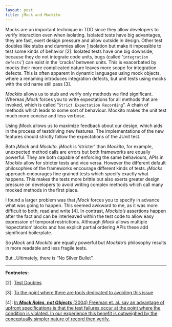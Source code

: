 ```yaml
---
layout: post
title: jMock and Mockito
---
```




Mocks are an important technique in TDD since they allow developers to verify interaction even when isolating. Isolated tests have big advantages, they are fast, exert design pressure and allow outside in design. Other test doubles like stubs and dummies allow [1] isolation but make it impossible to test some kinds of behavior [2]. Isolated tests have one big downside, because they do not integrate code units, bugs (called ‘`integration defects`’) can exist in the ‘cracks’ between units. This is exacerbated by mocks their more complicated nature leaves more scope for integration defects. This is often apparent in dynamic languages using mock objects, where a renaming introduces integration defects, but unit tests using mocks with the old name still pass [3]. 

*Mockito* allows us to stub and verify only methods we find significant. Whereas *jMock* forces you to write expectations for all methods that are invoked, which is called “`Strict Expectation Recording`”. A chain of methods which leads to some sort of behaviour. Mockito makes the unit test much more concise and less verbose.

Using jMock allows us to maximize feedback about our design, which aids in the process of testdriving new features. The implementations of the new features should strictly follow the expectations of the JUnit test.

Both *jMock* and *Mockito*. *jMock* is ‘stricter’ than *Mockito*, for example, unexpected method calls are errors but both frameworks are equally powerful. They are both capable of enforcing the same behaviours, APIs in *Mockito* allow for stricter tests and vice versa. However the different default philosophies of the frameworks encourage different kinds of tests. *jMocks* approach encourages fine grained tests which specify exactly what happens. This makes the tests more brittle but also exerts greater design pressure on developers to avoid writing complex methods which call many mocked methods in the first place.

I found a larger problem was that *jMock* forces you to specify in advance what was going to happen. This seemed awkward to me, as it was more difficult to both, read and write [4]. In contrast, *Mockito’s* assertions happen after the fact and can be interleaved within the test code to allow easy expression of temporal restrictions. Although *jMock* allows multiple ‘expectation’ blocks and has explicit partial ordering APIs these add significant boilerplate.

So *jMock* and *Mockito* are equally powerful but *Mockito’s* philosophy results in more readable and less fragile tests.

But...Ultimately, there is “No Silver Bullet”.


---

**Footnotes:**

  [1]: [Boundaries](destroyallsoftware.com/talks/boundaries)

  [2]: [Test Doubles](www.martinfowler.com/bliki/TestDouble.html)

  [3]: [To the point where there are tools dedicated to avoiding this issue](github.com/xaviershay/rspecfire)

  [4]: [In ***Mock Roles, not Objects*** (2004) Freeman et. al. say an advantage of upfront specifications is that the test failures occur at the point where the condition is violated. In our experience this benefit is outweighed by the conceptually simpler nature of record then verify.](www.jmock.org/oopsla2004.pdf)
